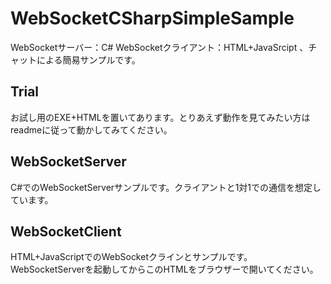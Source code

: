 # WebSocketCSharpSimpleSample
WebSocketサーバー：C# WebSocketクライアント：HTML+JavaSrcipt 、チャットによる簡易サンプルです。

## Trial
お試し用のEXE+HTMLを置いてあります。とりあえず動作を見てみたい方はreadmeに従って動かしてみてください。

## WebSocketServer
C#でのWebSocketServerサンプルです。クライアントと1対1での通信を想定しています。

## WebSocketClient
HTML+JavaScriptでのWebSocketクラインとサンプルです。WebSocketServerを起動してからこのHTMLをブラウザーで開いてください。
